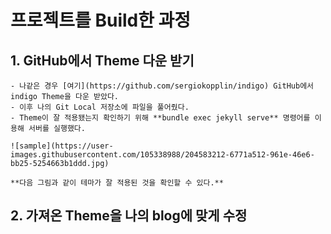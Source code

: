 프로젝트를 Build한 과정
=============

## 1. GitHub에서 Theme 다운 받기

    - 나같은 경우 [여기](https://github.com/sergiokopplin/indigo) GitHub에서 indigo Theme을 다운 받았다.
    - 이후 나의 Git Local 저장소에 파일을 풀어줬다.
    - Theme이 잘 적용됐는지 확인하기 위해 **bundle exec jekyll serve** 명령어를 이용해 서버를 실행했다.

    ![sample](https://user-images.githubusercontent.com/105338988/204583212-6771a512-961e-46e6-bb25-5254663b1ddd.jpg)

    **다음 그림과 같이 테마가 잘 적용된 것을 확인할 수 있다.**

## 2. 가져온 Theme을 나의 blog에 맞게 수정